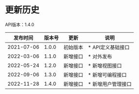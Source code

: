 # 更新历史 #
API版本：1.4.0

| 发布时间       | 版本号   | 更新   | 说明          |
|------------|-------| ---- |-------------|
| 2021-07-06 | 1.0.0 | 初始版本 | * API定义基础接口 |
| 2022-03-06 | 1.1.0 | 新增接口 | * 对外发布      |
| 2022-05-24 | 1.2.0 | 新增接口 | * 新增视图接口    |
| 2022-09-06 | 1.3.0 | 新增接口 | * 新增可编程接口   |
| 2022-11-28 | 1.4.0 | 新增接口 | * 新增用户管理接口  |
